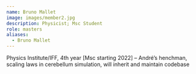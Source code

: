 ```yaml
---
name: Bruno Mallet
image: images/member2.jpg
description: Physicist; Msc Student
role: masters
aliases:
  - Bruno Mallet
---
```


Physics Institute/IFF, 4th year [Msc starting 2022] – André’s henchman, scaling laws in cerebellum simulation, will inherit and maintain codebase
